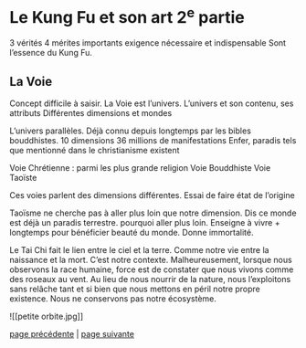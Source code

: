 # Le Kung Fu et son art 2<sup>e</sup> partie

3 vérités 4 mérites importants exigence nécessaire et indispensable
Sont l’essence du Kung Fu.

## La Voie

Concept difficile à saisir. La Voie est l’univers. 
L’univers et son contenu, ses attributs
Différentes dimensions et mondes

L’univers parallèles. Déjà connu depuis longtemps par les bibles bouddhistes.
10 dimensions 36 millions de manifestations
Enfer, paradis tels que mentionné dans le christianisme existent

Voie Chrétienne : parmi les plus grande religion
Voie Bouddhiste
Voie Taoïste

Ces voies parlent des dimensions différentes. Essai de faire état de l’origine 

Taoïsme ne cherche pas à aller plus loin que notre dimension. Dis ce monde est déjà un paradis terrestre. pourquoi aller plus loin. Enseigne à vivre + longtemps pour bénéficier beauté du monde. Donne immortalité.

Le Tai Chi fait le lien entre le ciel et la terre. Comme notre vie entre la naissance et la mort. C’est notre contexte. Malheureusement, lorsque nous observons la race humaine, force est de constater que nous vivons comme des roseaux au vent. Au lieu de nous nourrir de la nature, nous l’exploitons sans relâche tant et si bien que nous mettons en péril notre propre existence. Nous ne conservons pas notre écosystème. 

![[petite orbite.jpg]]


[page précédente](2024-01-14-01) | [page suivante](2024-01-14-03)
